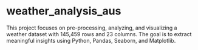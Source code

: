 # weather_analysis_aus
This project focuses on pre-processing, analyzing, and visualizing a weather dataset with 145,459 rows and 23 columns. The goal is to extract meaningful insights using Python, Pandas, Seaborn, and Matplotlib.
